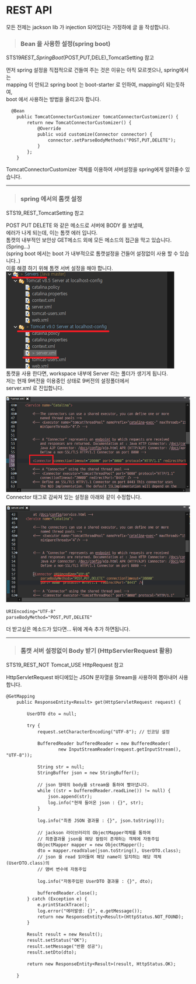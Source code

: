 # REST API

모든 전제는 jackson lib 가 injection 되어있다는 가정하에 글 을 작성합니다.

> ### Bean 을 사용한 설정(spring boot)

STS19*REST_SpringBoot*(POST,PUT,DELE)\_TomcatSetting 참고

먼저 spring 설정을 직접적으로 건들여 주는 것은 이유는 아직 모르겟으나, spring에서는  
mapping 이 안되고 spring boot 는 boot-starter 로 인하여, mapping이 되는듯하여,  
boot 에서 사용하는 방법을 올리고자 합니다.

```
  @Bean
    public TomcatConnectorCustomizer tomcatConnectorCustomizer() {
        return new TomcatConnectorCustomizer() {
            @Override
            public void customize(Connector connector) {
                connector.setParseBodyMethods("POST,PUT,DELETE");
            }
        };
    }
```

TomcatConnectorCustomizer 객체를 이용하여 서버설정을 spring에게 알려줄수 있습니다.

---

> ### spring 에서의 톰캣 설정

STS19_REST_TomcatSetting 참고

POST PUT DELETE 와 같은 메소드로 서버에 BODY 를 보낼때,  
에러가 나게 되는데, 이는 톰캣 에러 입니다.  
톰캣의 내부적인 보안상 GET메소드 외에 모든 메소드의 접근을 막고 있습니다.(Spring...)  
(spring boot 에서는 boot 가 내부적으로 톰캣설정을 건들어 설정없이 사용 할 수 있습니다..)  
이를 해결 하기 위해 톰캣 서버 설정을 해야 합니다.  
![톰캣설정](./image/톰캣설정1.png)  
톰캣을 사용 한다면, workspace 내부에 Server 라는 폴더가 생기게 됩니다.  
저는 현재 9버전을 이용중인 상태로 9버전의 설정폴더에서  
server.xml 로 진입합니다.

![톰캣설정](./image/톰캣설정2.png)  
Connector 태그로 감싸져 있는 설정을 아래와 같이 수정합니다.

![톰캣설정](./image/톰캣설정3.png)

```
URIEncoding="UTF-8"
parseBodyMethod="POST,PUT,DELETE"
```

더 받고싶은 메소드가 있다면... 뒤에 계속 추가 하면됩니다.

---

> ### 톰캣 서버 설정없이 Body 받기 (HttpServlerRequest 활용)

STS19_REST_NOT Tomcat_USE HttpRequest 참고

HttpServletRequest 바디에있는 JSON 문자열을 Stream을 사용하여 뽑아내어 사용합니다.

```
@GetMapping
	public ResponseEntity<Result> get(HttpServletRequest request) {

		UserDTO dto = null;

		try {
			request.setCharacterEncoding("UTF-8"); // 인코딩 설정

			BufferedReader bufferedReader = new BufferedReader(
					new InputStreamReader(request.getInputStream(), "UTF-8"));

			String str = null;
			StringBuffer json = new StringBuffer();

			// json 형태의 body를 stream을 통하여 빨아냅니다.
			while ((str = bufferedReader.readLine()) != null) {
				json.append(str);
				log.info("현재 들어온 json : {}", str);
			}

			log.info("최종 JSON 결과물 : {}", json.toString());

			// jackson 라이브러리의 ObjectMapper객체를 통하여
			// 최종결과물 json을 해당 컬럼이 존재하는 객체에 자동주입
			ObjectMapper mapper = new ObjectMapper();
			dto = mapper.readValue(json.toString(), UserDTO.class);
			// json 을 read 읽어들여 해당 name이 일치하는 해당 객체(UserDTO.class)의
			// 맴버 변수에 자동주입

			log.info("자동주입된 UserDTO 결과물 : {}", dto);

			bufferedReader.close();
		} catch (Exception e) {
			e.printStackTrace();
			log.error("에러발생: {}", e.getMessage());
			return new ResponseEntity<Result>(HttpStatus.NOT_FOUND);
		}

		Result result = new Result();
		result.setStatus("OK");
		result.setMessage("반환 성공");
		result.setDto(dto);

		return new ResponseEntity<Result>(result, HttpStatus.OK);

	}
```
